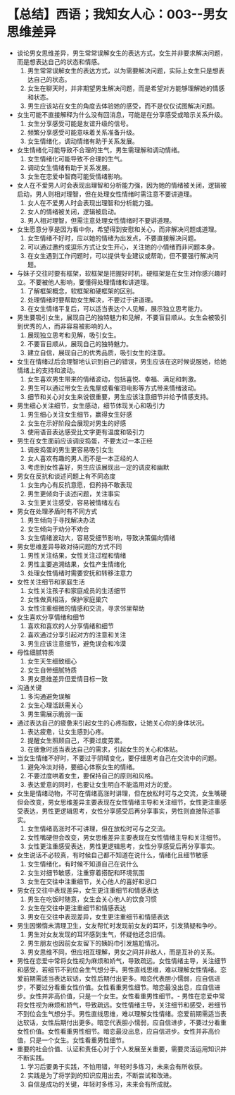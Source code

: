 # 【总结】西语；我知女人心：003--男女思维差异

-   谈论男女思维差异，男生常常误解女生的表达方式，女生并非要求解决问题，而是想表达自己的状态和情感。
    1.  男生常常误解女生的表达方式，以为需要解决问题，实际上女生只是想表达自己的状态。
    2.  女生在聊天时，并非期望男生解决问题，而是希望对方能够理解她的情感和状态。
    3.  男生应该站在女生的角度去体验她的感受，而不是仅仅试图解决问题。
-   女生可能不直接解释为什么没有回消息，可能是在分享感受或暗示关系升级。
    1.  女生分享感受可能是友谊升级的信号。
    2.  频繁分享感受可能意味着关系准备升级。
    3.  女生情绪化，调动情绪有助于关系发展。
-   女生情绪化可能导致不合理的生气，男生需理解和调动情绪。
    1.  女生情绪化可能导致不合理的生气。
    2.  调动女生情绪有助于关系发展。
    3.  女生在恋爱中智商可能受情绪影响。
-   女人在不爱男人时会表现出理智和分析能力强，因为她的情绪被关闭，逻辑被启动，男人则相对理智，但在处理女性情绪时需注意不要讲道理。
    1.  女人在不爱男人时会表现出理智和分析能力强。
    2.  女人的情绪被关闭，逻辑被启动。
    3.  男人相对理智，但需注意处理女性情绪时不要讲道理。
-   女生愿意分享是因为看中你，希望得到安慰和关心，而非解决问题或道理。
    1.  女生情绪不好时，应以她的情绪为出发点，不要直接解决问题。
    2.  可以通过邀约或逗乐方式让女生开心，关注她的小情绪而非问题本身。
    3.  在女生遇到工作问题时，可以提供专业建议或帮助，但不要强行解决问题。
-   与妹子交往时要有框架，软框架是把握好时机，硬框架是在女生对你感兴趣时立。不要被他人影响，要懂得处理情绪和讲道理。
    1.  了解框架概念，软框架和硬框架的区别。
    2.  处理情绪时要帮助女生解决，不要过于讲道理。
    3.  在女生情绪平复后，可以适当表达个人见解，展示独立思考能力。
-   男生要吸引女生，展现自己的独特魅力和见解，不要盲目顺从。女生会被吸引到优秀的人，而非容易被影响的人。
    1.  展现独立思考和见解，吸引女生。
    2.  不要盲目顺从，展现自己的独特魅力。
    3.  建立自信，展现自己的优秀品质，吸引女生的注意。
-   女生在情绪过后会理智地认识到自己的错误，男生应该在这时候说服她，给她情绪上的支持和波动。
    1.  女生喜欢男生带来的情绪波动，包括喜悦、幸福、满足和刺激。
    2.  男生可以通过带女生去鬼屋或看催泪电影等方式带来情绪波动。
    3.  细节和关心对女生来说很重要，男生应该注意细节并给予情感支持。
-   男生细心关注细节，女生感动，细节体现关心和吸引力
    1.  男生细心关注女生细节，赢得女生好感
    2.  女生在示好阶段会展现对男生的好感
    3.  使用语音表达感受比文字更有温度和吸引力
-   男生在女生面前应该调皮捣蛋，不要太过一本正经
    1.  调皮捣蛋的男生更容易吸引女生
    2.  女人喜欢有趣的男人而不是一本正经的人
    3.  考虑到女性喜好，男生应该展现出一定的调皮和幽默
-   男女在反抗和谈述问题上有不同态度
    1.  女生内心有反抗意愿，但矜持不敢表现
    2.  男生更倾向于谈述问题，关注事实
    3.  女生更关注感受，容易被情绪左右
-   男女在处理矛盾时有不同方式
    1.  男生倾向于寻找解决办法
    2.  女生倾向于劝分不劝合
    3.  女生情绪波动大，容易受细节影响，导致决策偏向情绪
-   男女思维差异导致对待问题的方式不同
    1.  男性关注结果，女性关注过程和情绪
    2.  男性主要追溯结果，女性产生情绪化
    3.  处理女性情绪时需要安抚和转移注意力
-   女性关注细节和家庭生活
    1.  女性关注孩子和家庭成员的生活细节
    2.  女性做真相活，保护家庭巢穴
    3.  女性注重细微的情感和交流，寻求邻里帮助
-   女生喜欢分享情绪和细节
    1.  喜欢和喜欢的人分享情绪和细节
    2.  喜欢通过分享引起对方的注意和关注
    3.  男生应该注意细节，避免误会和冷漠
-   母性细腻特质
    1.  女生天生细致细心
    2.  女生自带细腻特质
    3.  男女思维差异但爱情目标一致
-   沟通关键
    1.  多沟通避免误解
    2.  女生心理活跃需关心
    3.  男生需展示脆弱一面
-   通过表达自己的疲惫来引起女生的心疼指数，让她关心你的身体状况。
    1.  表达疲惫，让女生感到心疼。
    2.  提醒女生照顾自己，不要过度劳累。
    3.  在疲惫时适当表达自己的需求，引起女生的关心和体贴。
-   当女生情绪不好时，不要过于阴晴变化，要仔细思考自己在交流中的问题。
    1.  避免冷淡对待，要细心体察女生的情绪。
    2.  不要过度哄着女生，要保持自己的原则和风格。
    3.  表达爱意的同时，也要让女生明白不能滥用对方的爱。
-   女生是情绪动物，不可在情绪高涨时讲理，但在放松时可与之交流，女生嘴硬但会改变，男女思维差异主要表现在女性情绪主导和关注细节，女性更注重感受表达，男性更逻辑思考，女性分享感受后再分享事实，男性则直接陈述事实。
    1.  女生情绪高涨时不可讲理，但在放松时可与之交流。
    2.  女性嘴硬但会改变，男女思维差异主要表现在女性情绪主导和关注细节。
    3.  女性更注重感受表达，男性更逻辑思考，女性分享感受后再分享事实。
-   女生说话不必较真，有时候自己都不知道在说什么，情绪化且细节敏感
    1.  女生情绪化，有时候不知道自己在说什么
    2.  女生对细节敏感，注重穿着搭配和环境氛围
    3.  女生在交往中注重细节，关心他人的喜好和忌口
-   男女在交往中表现差异，女生更注重细节和情感表达
    1.  男生在吃饭时随意，女生会关心他人的饮食习惯
    2.  女生在交往中更注重细节和情感表达
    3.  男女在交往中表现差异，女生更注重细节和情感表达
-   男生因懒惰未清理卫生，女友帮忙时发现前女友的耳环，引发猜疑和争吵。
    1.  男生对女友发现的耳环感到生气，怀疑他还念旧情。
    2.  男生朋友也因前女友留下的姨妈巾引发尴尬情况。
    3.  男女思维不同，但应相互理解，男女之间并非敌人，而是互补的关系。
-   男性在恋爱中常将女性视为麻烦和娇气，导致疏远。女性情绪主导，关注细节和感受，若细节不到位会生气想分手。男性直线思维，难以理解女性情绪。恋爱前期需适当表达软话，女性后期付出更多。暗恋代表胆小懦弱，应自信进步，不要过分看重女性价值。女性看重男性细节。暗恋最没出息，应自信进步。女性并非高价值，只是一个女生。女性看重男性细节。-   男性在恋爱中常将女性视为麻烦和娇气，导致疏远。女性情绪主导，关注细节和感受，若细节不到位会生气想分手。男性直线思维，难以理解女性情绪。恋爱前期需适当表达软话，女性后期付出更多。暗恋代表胆小懦弱，应自信进步，不要过分看重女性价值。女性看重男性细节。暗恋最没出息，应自信进步。女性并非高价值，只是一个女生。女性看重男性细节。
-   重要的社会价值、认证和责任心对于个人发展至关重要，需要灵活运用知识并不断实践。
    1.  学习后要勇于实践，不怕用错，年轻时多练习，未来会有所收获。
    2.  实践是为了将学到的知识应用出去，不断尝试和改进。
    3.  自信是成功的关键，年轻时多练习，未来会有所成就。